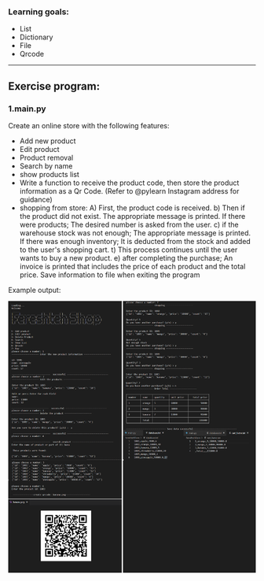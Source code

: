 
### Learning goals:
* List
* Dictionary
* File
* Qrcode
________________________________________________

## Exercise program:

### 1.main.py
Create an online store with the following features:

* Add new product
* Edit product
* Product removal
* Search by name
* show products list
* Write a function to receive the product code, then store the product information as a Qr Code. (Refer to @pylearn Instagram address for guidance)
* shopping from store:
  A) First, the product code is received.
  b) Then if the product did not exist. The appropriate message is printed. If there were products; The desired number is asked from the user.
  c) if the warehouse stock was not enough; The appropriate message is printed. If there was enough inventory; It is deducted from the stock and added to the user's shopping cart.
  t) This process continues until the user wants to buy a new product.
  e) after completing the purchase; An invoice is printed that includes the price of each product and the total price.
  Save information to file when exiting the program

Example output:

<img src="sample.png" />
